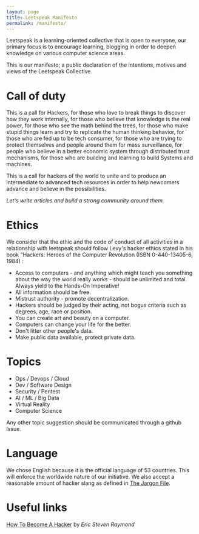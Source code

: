 ```yaml
---
layout: page
title: Leetspeak Manifesto
permalink: /manifesto/
---
```

Leetspeak is a learning-oriented collective that is open to everyone, our
 primary focus is to encourage learning, blogging in order to deepen knowledge
 on various computer science areas.

This is our manifesto; a public declaration of the intentions, motives  and
 views of the Leetspeak Collective.

# Call of duty

This is a call for Hackers, for those who love to break things to discover
 how they work internally, for those who believe that knowledge is the real
 power, for those who see the math behind the trees, for those who make stupid 
 things learn and try to replicate the human thinking behavior, for those who 
 are fed up to be tech consumer, for those who are trying to protect 
 themselves and people around them for mass surveillance, for people who 
 believe in a better economic system through distributed trust mechanisms, 
 for those who are building and learning to build Systems and machines. 

This is a call for hackers of the world to unite and to produce an intermediate
 to advanced tech resources in order to help newcomers advance and believe 
 in the possibilities. 

*Let's write articles and build a strong community around them.*

# Ethics

We consider that the ethic and the code of conduct of all activities in a 
relationship with leetspeak should follow Levy's hacker ethics stated 
in his book "Hackers: Heroes of the Computer Revolution 
(ISBN 0-440-13405-6, 1984) :

- Access to computers - and anything which might teach you something about the way the world really works - should be unlimited and total. Always yield to the Hands-On Imperative!
- All information should be free.
- Mistrust authority - promote decentralization.
- Hackers should be judged by their acting, not bogus criteria such as degrees, age, race or position.
- You can create art and beauty on a computer.
- Computers can change your life for the better.
- Don't litter other people's data.
- Make public data available, protect private data.

# Topics

- Ops / Devops / Cloud
- Dev / Software Design
- Security / Pentest
- AI / ML / Big Data
- Virtual Reality
- Computer Science

Any other topic suggestion should be communicated through a github Issue.

# Language

We chose English because it is the official language of 53 countries. This 
 will enforce the worldwide nature of our initiative. We also accept 
 a reasonable amount of hacker slang as defined in [The Jargon File][jargon-file]. 

# Useful links 
[How To Become A Hacker][hacker-howto] by *Eric Steven Raymond* 

[jargon-file]: http://catb.org/jargon/html/
[hacker-howto]: http://www.catb.org/esr/faqs/hacker-howto.html
